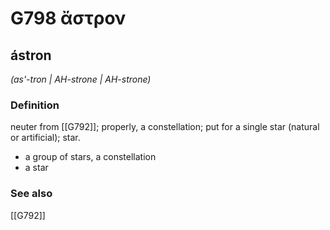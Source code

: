 # G798 ἄστρον

## ástron

_(as'-tron | AH-strone | AH-strone)_

### Definition

neuter from [[G792]]; properly, a constellation; put for a single star (natural or artificial); star.

- a group of stars, a constellation
- a star

### See also

[[G792]]

